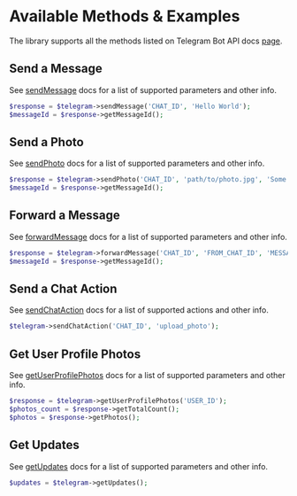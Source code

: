 # Available Methods & Examples

The library supports all the methods listed on Telegram Bot API docs [page](https://core.telegram.org/bots/api#available-methods).

## Send a Message

See [sendMessage](https://core.telegram.org/bots/api#sendmessage) docs for a list of supported parameters and other info.

```php
$response = $telegram->sendMessage('CHAT_ID', 'Hello World');
$messageId = $response->getMessageId();
```

## Send a Photo

See [sendPhoto](https://core.telegram.org/bots/api#sendphoto) docs for a list of supported parameters and other info.

```php
$response = $telegram->sendPhoto('CHAT_ID', 'path/to/photo.jpg', 'Some caption');
$messageId = $response->getMessageId();
```

## Forward a Message

See [forwardMessage](https://core.telegram.org/bots/api#forwardmessage) docs for a list of supported parameters and other info.

```php
$response = $telegram->forwardMessage('CHAT_ID', 'FROM_CHAT_ID', 'MESSAGE_ID');
$messageId = $response->getMessageId();
```

## Send a Chat Action

See [sendChatAction](https://core.telegram.org/bots/api#sendchataction) docs for a list of supported actions and other info.

```php
$telegram->sendChatAction('CHAT_ID', 'upload_photo');
```

## Get User Profile Photos

See [getUserProfilePhotos](https://core.telegram.org/bots/api#getuserprofilephotos) docs for a list of supported parameters and other info.

```php
$response = $telegram->getUserProfilePhotos('USER_ID');
$photos_count = $response->getTotalCount();
$photos = $response->getPhotos();
```

## Get Updates

See [getUpdates](https://core.telegram.org/bots/api#getupdates) docs for a list of supported parameters and other info.

```php
$updates = $telegram->getUpdates();
```

